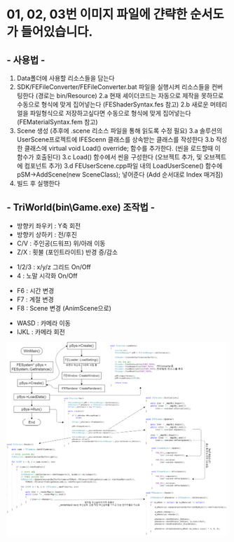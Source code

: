 # 01, 02, 03번 이미지 파일에 갼략한 순서도가 들어있습니다.

## - 사용법 - 
1. Data폴더에 사용할 리소스들을 담는다
2. SDK/FEFileConverter/FEFileConverter.bat 파일을 실행시켜 리소스들을 컨버팅한다 (경로는 bin/Resource)
    2.a 현재 셰이더코드는 자동으로 제작을 못하므로 수동으로 형식에 맞게 집어넣는다 (FEShaderSyntax.fes 참고)
    2.b 새로운 머테리얼을 파일형식으로 저장하고싶다면 수동으로 형식에 맞게 집어넣는다 (FEMaterialSyntax.fem 참고)
3. Scene 생성 (추후에 .scene 리소스 파일을 통해 읽도록 수정 필요)
    3.a 솔루션의 UserScene프로젝트에 IFEScenn 클래스를 상속받는 클래스를 작성한다
    3.b 작성한 클래스에 virtual void Load() override; 함수를 추가한다. (씬을 로드할때 이 함수가 호출된다)
    3.c Load() 함수에서 씬을 구성한다 (오브젝트 추가, 및 오브젝트에 컴포넌트 추가)
    3.d FEUserScene.cpp파일 내의 LoadUserScene() 함수에 pSM->AddScene(new SceneClass); 넣어준다 (Add 순서대로 Index 매겨짐)
4. 빌드 후 실행한다

## - TriWorld(bin\Game.exe) 조작법 - 
* 방향키 좌우키 : Y축 회전
* 방향키 상하키 : 전/후진
* C/V : 주인공(드워프) 위/아래 이동
* Z/X : 횟불 (포인트라이트) 반경 증/감소

- 1/2/3 : x/y/z 그리드 On/Off
- 4 : 노말 시각화 On/Off

+ F6 : 시간 변경
+ F7 : 계절 변경
+ F8 : Scene 변경 (AnimScene으로)

* WASD : 카메라 이동
* IJKL : 카메라 회전


![Alt text](/01_EngineFlowChart.png)
